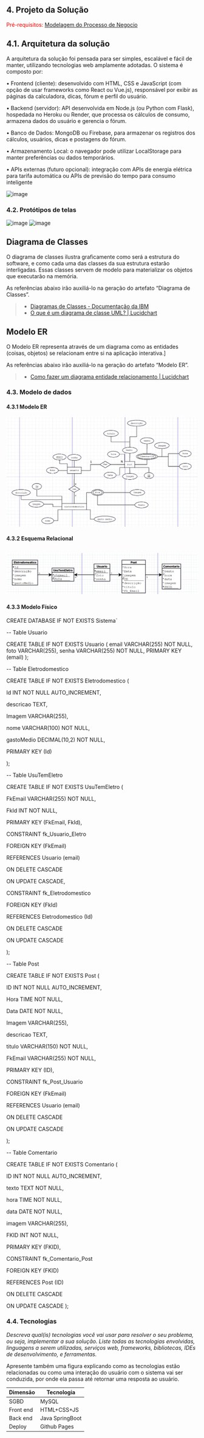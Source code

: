 ## 4. Projeto da Solução

<span style="color:red">Pré-requisitos: <a href="03-Modelagem do Processo de Negocio.md"> Modelagem do Processo de Negocio</a></span>

## 4.1. Arquitetura da solução


A arquitetura da solução foi pensada para ser simples, escalável e fácil de manter, utilizando tecnologias web amplamente adotadas.
O sistema é composto por:

• Frontend (cliente): desenvolvido com HTML, CSS e JavaScript (com opção de usar frameworks como React ou Vue.js), responsável por exibir as páginas da calculadora, dicas, fórum e perfil do usuário.

• Backend (servidor): API desenvolvida em Node.js (ou Python com Flask), hospedada no Heroku ou Render, que processa os cálculos de consumo, armazena dados do usuário e gerencia o fórum.

• Banco de Dados: MongoDB ou Firebase, para armazenar os registros dos cálculos, usuários, dicas e postagens do fórum.

• Armazenamento Local: o navegador pode utilizar LocalStorage para manter preferências ou dados temporários.

• APIs externas (futuro opcional): integração com APIs de energia elétrica para tarifa automática ou APIs de previsão do tempo para consumo inteligente


 ![image](https://github.com/user-attachments/assets/4c78289b-d9b8-4adc-a8a5-b0a24a251ede)


### 4.2. Protótipos de telas


![image](https://github.com/user-attachments/assets/4b5e56ce-c07f-4d3d-a1a2-00f28ac9d591)
![image](https://github.com/user-attachments/assets/b6a2914d-73b4-45d5-b6cd-b9ab3775d9a8)




## Diagrama de Classes

O diagrama de classes ilustra graficamente como será a estrutura do software, e como cada uma das classes da sua estrutura estarão interligadas. Essas classes servem de modelo para materializar os objetos que executarão na memória.

As referências abaixo irão auxiliá-lo na geração do artefato “Diagrama de Classes”.

> - [Diagramas de Classes - Documentação da IBM](https://www.ibm.com/docs/pt-br/rational-soft-arch/9.6.1?topic=diagrams-class)
> - [O que é um diagrama de classe UML? | Lucidchart](https://www.lucidchart.com/pages/pt/o-que-e-diagrama-de-classe-uml)

## Modelo ER

O Modelo ER representa através de um diagrama como as entidades (coisas, objetos) se relacionam entre si na aplicação interativa.]

As referências abaixo irão auxiliá-lo na geração do artefato “Modelo ER”.

> - [Como fazer um diagrama entidade relacionamento | Lucidchart](https://www.lucidchart.com/pages/pt/como-fazer-um-diagrama-entidade-relacionamento)


### 4.3. Modelo de dados
#### 4.3.1 Modelo ER



![Exemplo de um ER](images/ER.png "Exemplo de Modelo Relacional.")

#### 4.3.2 Esquema Relacional


![Exemplo de um modelo relacional](images/Relação.png "Exemplo de Modelo Relacional.")
---


#### 4.3.3 Modelo Físico


CREATE DATABASE IF NOT EXISTS Sistema`

-- Table Usuario

CREATE TABLE IF NOT EXISTS Usuario (
  email VARCHAR(255) NOT NULL,
  foto VARCHAR(255),
  senha VARCHAR(255) NOT NULL,
  PRIMARY KEY (email)
);

-- Table Eletrodomestico

CREATE TABLE IF NOT EXISTS Eletrodomestico (

  Id INT NOT NULL AUTO_INCREMENT,
  
  descricao TEXT,
  
  Imagem VARCHAR(255),
  
  nome VARCHAR(100) NOT NULL,
  
  gastoMedio DECIMAL(10,2) NOT NULL,
  
  PRIMARY KEY (Id)
  
);

-- Table UsuTemEletro

CREATE TABLE IF NOT EXISTS UsuTemEletro (

  FkEmail VARCHAR(255) NOT NULL,
  
  FkId INT NOT NULL,
  
  PRIMARY KEY (FkEmail, FkId),
  
  CONSTRAINT fk_Usuario_Eletro
  
   FOREIGN KEY (FkEmail)
    
   REFERENCES Usuario (email)
    
   ON DELETE CASCADE
    
   ON UPDATE CASCADE,
    
  CONSTRAINT fk_Eletrodomestico
  
   FOREIGN KEY (FkId)
    
   REFERENCES Eletrodomestico (Id)
    
   ON DELETE CASCADE
    
   ON UPDATE CASCADE
    
);

-- Table Post

CREATE TABLE IF NOT EXISTS Post (

  ID INT NOT NULL AUTO_INCREMENT,
  
  Hora TIME NOT NULL,
  
  Data DATE NOT NULL,
  
  Imagem VARCHAR(255),
  
  descricao TEXT,
  
  titulo VARCHAR(150) NOT NULL,
  
  FkEmail VARCHAR(255) NOT NULL,
  
  PRIMARY KEY (ID),
  
  CONSTRAINT fk_Post_Usuario
  
   FOREIGN KEY (FkEmail)
    
   REFERENCES Usuario (email)
    
   ON DELETE CASCADE
    
   ON UPDATE CASCADE
    
);

-- Table Comentario

CREATE TABLE IF NOT EXISTS Comentario (

  ID INT NOT NULL AUTO_INCREMENT,
  
  texto TEXT NOT NULL,
  
  hora TIME NOT NULL,
  
  data DATE NOT NULL,

  imagem VARCHAR(255),
  
  FKID INT NOT NULL,
  
  PRIMARY KEY (FKID),
  
  CONSTRAINT fk_Comentario_Post
  
   FOREIGN KEY (FKID)
    
   REFERENCES Post (ID)
    
   ON DELETE CASCADE
    
   ON UPDATE CASCADE
);


### 4.4. Tecnologias

_Descreva qual(is) tecnologias você vai usar para resolver o seu problema, ou seja, implementar a sua solução. Liste todas as tecnologias envolvidas, linguagens a serem utilizadas, serviços web, frameworks, bibliotecas, IDEs de desenvolvimento, e ferramentas._

Apresente também uma figura explicando como as tecnologias estão relacionadas ou como uma interação do usuário com o sistema vai ser conduzida, por onde ela passa até retornar uma resposta ao usuário.


| **Dimensão**   | **Tecnologia**  |
| ---            | ---             |
| SGBD           | MySQL           |
| Front end      | HTML+CSS+JS     |
| Back end       | Java SpringBoot |
| Deploy         | Github Pages    |

